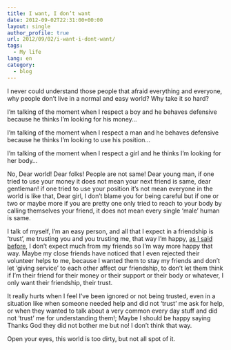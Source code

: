 ```yaml
---
title: I want, I don’t want
date: 2012-09-02T22:31:00+00:00
layout: single
author_profile: true
url: 2012/09/02/i-want-i-dont-want/
tags:
  - My life
lang: en
category: 
  - blog
---
```

I never could understand those people that afraid everything and everyone, why people don’t live in a normal and easy world? Why take it so hard? 

I’m talking of the moment when I respect a boy and he behaves defensive because he thinks I’m looking for his money… 

I’m talking of the moment when I respect a man and he behaves defensive because he thinks I’m looking to use his position… 

I’m talking of the moment when I respect a girl and he thinks I’m looking for her body… 

No, Dear world! Dear folks! People are not same! Dear young man, if one tried to use your money it does not mean your next friend is same, dear gentleman! if one tried to use your position it’s not mean everyone in the world is like that, Dear girl, I don’t blame you for being careful but if one or two or maybe more if you are pretty one only tried to reach to your body by calling themselves your friend, it does not mean every single ‘male’ human is same. 

I talk of myself, I’m an easy person, and all that I expect in a friendship is ‘trust’, me trusting you and you trusting me, that way I’m happy, <a href="/2011/11/i-realized-some-of-my-thoughts.html" target="_blank">as I said before</a>, I don’t expect much from my friends so I’m way more happy that way. Maybe my close friends have noticed that I even rejected their volunteer helps to me, because I wanted them to stay my friends and don’t let ‘giving service’ to each other affect our friendship, to don’t let them think if I’m their friend for their money or their support or their body or whatever, I only want their friendship, their trust. 

It really hurts when I feel I’ve been ignored or not being trusted, even in a situation like when someone needed help and did not ‘trust’ me ask for help, or when they wanted to talk about a very common every day stuff and did not ‘trust’ me for understanding them!; Maybe I should be happy saying Thanks God they did not bother me but no! I don’t think that way. 

Open your eyes, this world is too dirty, but not all spot of it.